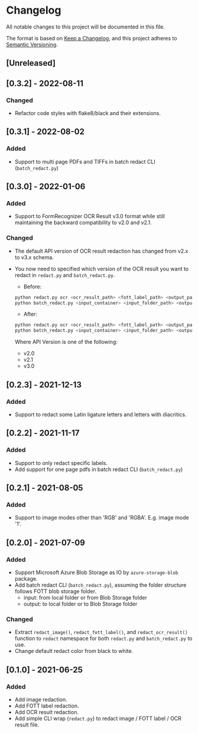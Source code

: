 # Changelog
All notable changes to this project will be documented in this file.

The format is based on [Keep a Changelog](https://keepachangelog.com/en/1.0.0/),
and this project adheres to [Semantic Versioning](https://semver.org/spec/v2.0.0.html).

## [Unreleased]

## [0.3.2] - 2022-08-11
### Changed
- Refactor code styles with flake8/black and their extensions.

## [0.3.1] - 2022-08-02
### Added
- Support to multi page PDFs and TIFFs in batch redact CLI (`batch_redact.py`)

## [0.3.0] - 2022-01-06
### Added
- Support to FormRecognizer OCR Result v3.0 format while still maintaining the backward compatibility to v2.0 and v2.1.

### Changed
- The default API version of OCR result redaction has changed from v2.x to v3.x schema.
- You now need to specified which version of the OCR result you want to redact in `redact.py` and `batch_redact.py`.
  - Before:

  ``` bash
  python redact.py ocr <ocr_result_path> <fott_label_path> <output_path>
  python batch_redact.py <input_container> <input_folder_path> <output_container> <output_folder_path>
  ```

  - After:

  ``` bash
  python redact.py ocr <ocr_result_path> <fott_label_path> <output_path> <api_version>
  python batch_redact.py <input_container> <input_folder_path> <output_container> <output_folder_path> <api_version>
  ```

  Where API Version is one of the following:
  - v2.0
  - v2.1
  - v3.0

## [0.2.3] - 2021-12-13
### Added
- Support to redact some Latin ligature letters and letters with diacritics.

## [0.2.2] - 2021-11-17
### Added
- Support to only redact specific labels.
- Add support for one page pdfs in batch redact CLI (`batch_redact.py`)

## [0.2.1] - 2021-08-05
### Added
- Support to image modes other than 'RGB' and 'RGBA'. E.g. image mode '1'.

## [0.2.0] - 2021-07-09
### Added
- Support Microsoft Azure Blob Storage as IO by `azure-storage-blob` package.
- Add batch redact CLI (`batch_redact.py`), assuming the folder structure follows FOTT blob storage folder.
    - input: from local folder or from Blob Storage folder
    - output: to local folder or to Blob Storage folder

### Changed
- Extract `redact_image()`, `redact_fott_label()`, and `redact_ocr_result()` function to `redact` namespace for both `redact.py` and `batch_redact.py` to use.
- Change default redact color from black to white.

## [0.1.0] - 2021-06-25
### Added
- Add image redaction.
- Add FOTT label redaction.
- Add OCR result redaction.
- Add simple CLI wrap (`redact.py`) to redact image / FOTT label / OCR result file.
